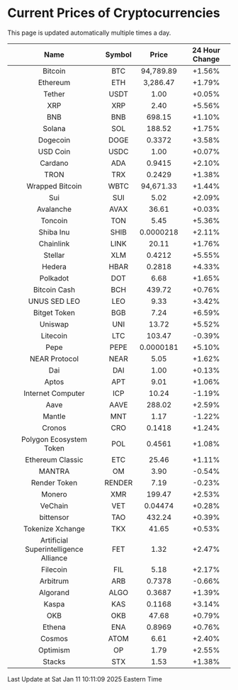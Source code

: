 # Current Prices of Cryptocurrencies
This page is updated automatically multiple times a day.

| Name | Symbol | Price | 24 Hour Change |
| :---: |:---:| :---: | :---: |
| Bitcoin | BTC | 94,789.89 | +1.56% |
| Ethereum | ETH | 3,286.47 | +1.79% |
| Tether | USDT | 1.00 | +0.05% |
| XRP | XRP | 2.40 | +5.56% |
| BNB | BNB | 698.15 | +1.10% |
| Solana | SOL | 188.52 | +1.75% |
| Dogecoin | DOGE | 0.3372 | +3.58% |
| USD Coin | USDC | 1.00 | +0.07% |
| Cardano | ADA | 0.9415 | +2.10% |
| TRON | TRX | 0.2429 | +1.38% |
| Wrapped Bitcoin | WBTC | 94,671.33 | +1.44% |
| Sui | SUI | 5.02 | +2.09% |
| Avalanche | AVAX | 36.61 | +0.03% |
| Toncoin | TON | 5.45 | +5.36% |
| Shiba Inu | SHIB | 0.0000218 | +2.11% |
| Chainlink | LINK | 20.11 | +1.76% |
| Stellar | XLM | 0.4212 | +5.55% |
| Hedera | HBAR | 0.2818 | +4.33% |
| Polkadot | DOT | 6.68 | +1.65% |
| Bitcoin Cash | BCH | 439.72 | +0.76% |
| UNUS SED LEO | LEO | 9.33 | +3.42% |
| Bitget Token | BGB | 7.24 | +6.59% |
| Uniswap | UNI | 13.72 | +5.52% |
| Litecoin | LTC | 103.47 | -0.39% |
| Pepe | PEPE | 0.0000181 | +5.10% |
| NEAR Protocol | NEAR | 5.05 | +1.62% |
| Dai | DAI | 1.00 | +0.13% |
| Aptos | APT | 9.01 | +1.06% |
| Internet Computer | ICP | 10.24 | -1.19% |
| Aave | AAVE | 288.02 | +2.59% |
| Mantle | MNT | 1.17 | -1.22% |
| Cronos | CRO | 0.1418 | +1.24% |
| Polygon Ecosystem Token | POL | 0.4561 | +1.08% |
| Ethereum Classic | ETC | 25.46 | +1.11% |
| MANTRA | OM | 3.90 | -0.54% |
| Render Token | RENDER | 7.19 | -0.23% |
| Monero | XMR | 199.47 | +2.53% |
| VeChain | VET | 0.04474 | +0.28% |
| bittensor | TAO | 432.24 | +0.39% |
| Tokenize Xchange | TKX | 41.65 | +0.53% |
| Artificial Superintelligence Alliance | FET | 1.32 | +2.47% |
| Filecoin | FIL | 5.18 | +2.17% |
| Arbitrum | ARB | 0.7378 | -0.66% |
| Algorand | ALGO | 0.3687 | +1.39% |
| Kaspa | KAS | 0.1168 | +3.14% |
| OKB | OKB | 47.68 | +0.79% |
| Ethena | ENA | 0.8969 | +0.76% |
| Cosmos | ATOM | 6.61 | +2.40% |
| Optimism | OP | 1.79 | +2.55% |
| Stacks | STX | 1.53 | +1.38% |

Last Update at Sat Jan 11 10:11:09 2025 Eastern Time
